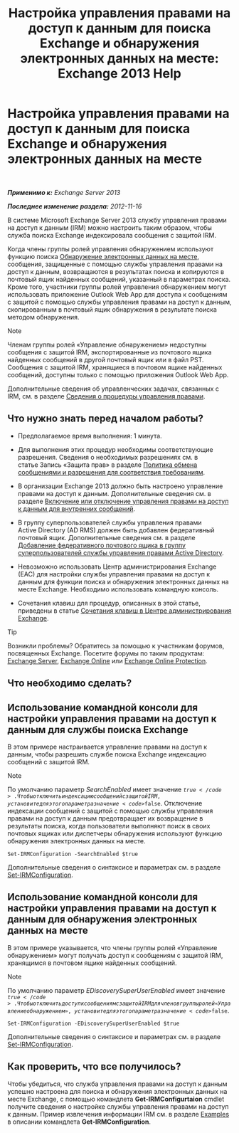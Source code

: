 ﻿---
title: 'Настройка управления правами на доступ к данным для поиска Exchange и обнаружения электронных данных на месте: Exchange 2013 Help'
TOCTitle: Настройка управления правами на доступ к данным для поиска Exchange и обнаружения электронных данных на месте
ms:assetid: d96790e9-93ad-4a56-b90f-2dbfa2f2073c
ms:mtpsurl: https://technet.microsoft.com/ru-ru/library/Gg588319(v=EXCHG.150)
ms:contentKeyID: 50489316
ms.date: 04/30/2018
mtps_version: v=EXCHG.150
ms.translationtype: HT
---

# Настройка управления правами на доступ к данным для поиска Exchange и обнаружения электронных данных на месте

 

_**Применимо к:** Exchange Server 2013_

_**Последнее изменение раздела:** 2012-11-16_

В системе Microsoft Exchange Server 2013 службу управления правами на доступ к данным (IRM) можно настроить таким образом, чтобы служба поиска Exchange индексировала сообщения с защитой IRM.

Когда члены группы ролей управления обнаружением используют функцию поиска [Обнаружение электронных данных на месте](in-place-ediscovery-exchange-2013-help.md), сообщения, защищенные с помощью службы управления правами на доступ к данным, возвращаются в результатах поиска и копируются в почтовый ящик найденных сообщений, указанный в параметрах поиска. Кроме того, участники группы ролей управления обнаружением могут использовать приложение Outlook Web App для доступа к сообщениям с защитой с помощью службы управления правами на доступ к данным, скопированным в почтовый ящик обнаружения в результате поиска методом обнаружения.

> [!NOTE]  
> Членам группы ролей «Управление обнаружением» недоступны сообщения с защитой IRM, экспортированные из почтового ящика найденных сообщений в другой почтовый ящик или в файл PST. Сообщения с защитой IRM, хранящиеся в почтовом ящике найденных сообщений, доступны только с помощью приложения Outlook Web App.


Дополнительные сведения об управленческих задачах, связанных с IRM, см. в разделе [Сведения о процедуры управления правами](information-rights-management-procedures-exchange-2013-help.md).

## Что нужно знать перед началом работы?

  - Предполагаемое время выполнения: 1 минута.

  - Для выполнения этих процедур необходимы соответствующие разрешения. Сведения о необходимых разрешениях см. в статье Запись «Защита прав» в разделе [Политика обмена сообщениями и разрешения для соответствия требованиям](messaging-policy-and-compliance-permissions-exchange-2013-help.md).

  - В организации Exchange 2013 должно быть настроено управление правами на доступ к данным. Дополнительные сведения см. в разделе [Включение или отключение управления правами на доступ к данным для внутренних сообщений](enable-or-disable-irm-for-internal-messages-exchange-2013-help.md).

  - В группу суперпользователей службы управления правами Active Directory (AD RMS) должен быть добавлен федеративный почтовый ящик. Дополнительные сведения см. в разделе [Добавление федеративного почтового ящика в группу суперпользователей службы управления правами Active Directory](add-the-federation-mailbox-to-the-ad-rms-super-users-group-exchange-2013-help.md).

  - Невозможно использовать Центр администрирования Exchange (EAC) для настройки службы управления правами на доступ к данным для функции поиска и обнаружения электронных данных на месте Exchange. Необходимо использовать командную консоль.

  - Сочетания клавиш для процедур, описанных в этой статье, приведены в статье [Сочетания клавиш в Центре администрирования Exchange](keyboard-shortcuts-in-the-exchange-admin-center-exchange-online-protection-help.md).

> [!TIP]  
> Возникли проблемы? Обратитесь за помощью к участникам форумов, посвященных Exchange. Посетите форумы по таким продуктам: <a href="https://go.microsoft.com/fwlink/p/?linkid=60612">Exchange Server</a>, <a href="https://go.microsoft.com/fwlink/p/?linkid=267542">Exchange Online</a> или <a href="https://go.microsoft.com/fwlink/p/?linkid=285351">Exchange Online Protection</a>.


## Что необходимо сделать?

## Использование командной консоли для настройки управления правами на доступ к данным для службы поиска Exchange

В этом примере настраивается управление правами на доступ к данным, чтобы разрешить службе поиска Exchange индексацию сообщений с защитой IRM.

> [!NOTE]  
> По умолчанию параметр <em>SearchEnabled</em> имеет значение <code>$true</code>. Чтобы отключить индексацию сообщений с защитой IRM, установите для этого параметра значение <code>$false</code>. Отключение индексации сообщений с защитой с помощью службы управления правами на доступ к данным предотвращает их возвращение в результаты поиска, когда пользователи выполняют поиск в своих почтовых ящиках или диспетчеры обнаружения используют функцию обнаружения электронных данных на месте.


    Set-IRMConfiguration -SearchEnabled $true

Дополнительные сведения о синтаксисе и параметрах см. в разделе [Set-IRMConfiguration](https://technet.microsoft.com/ru-ru/library/dd979792\(v=exchg.150\)).

## Использование командной консоли для настройки управления правами на доступ к данным для обнаружения электронных данных на месте

В этом примере указывается, что члены группы ролей «Управление обнаружением» могут получать доступ к сообщениям с защитой IRM, хранящимся в почтовом ящике найденных сообщений.

> [!NOTE]  
> По умолчанию параметр <em>EDiscoverySuperUserEnabled</em> имеет значение <code>$true</code>. Чтобы отключить доступ к сообщениям с защитой IRM для членов группы ролей «Управление обнаружением», установите для этого параметра значение <code>$false</code>.


    Set-IRMConfiguration -EDiscoverySuperUserEnabled $true

Дополнительные сведения о синтаксисе и параметрах см. в разделе [Set-IRMConfiguration](https://technet.microsoft.com/ru-ru/library/dd979792\(v=exchg.150\)).

## Как проверить, что все получилось?

Чтобы убедиться, что служба управления правами на доступ к данным успешно настроена для поиска и обнаружения электронных данных на месте Exchange, с помощью командлета **Get-IRMConfigurtaion** cmdlet получите сведения о настройке службы управления правами на доступ к данным. Пример извлечения информации IRM см. в разделе [Examples](https://technet.microsoft.com/ru-ru/e1821219-fe18-4642-a9c2-58eb0aadd61a\(exchg.150\)#examples) в описании командлета **Get-IRMConfiguration**.

